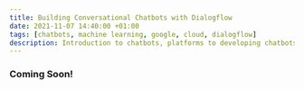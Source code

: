 ```yaml
---
title: Building Conversational Chatbots with Dialogflow
date: 2021-11-07 14:40:00 +01:00
tags: [chatbots, machine learning, google, cloud, dialogflow]
description: Introduction to chatbots, platforms to developing chatbots and how use dialogflow ES for state-of-art chatbots
---
```


<h3>Coming Soon!</h3>
